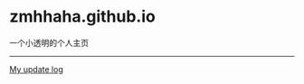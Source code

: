 # zmhhaha.github.io  

一个小透明的个人主页  

------  

[My update log](http://zmhhaha.github.io/My_diary.html)
